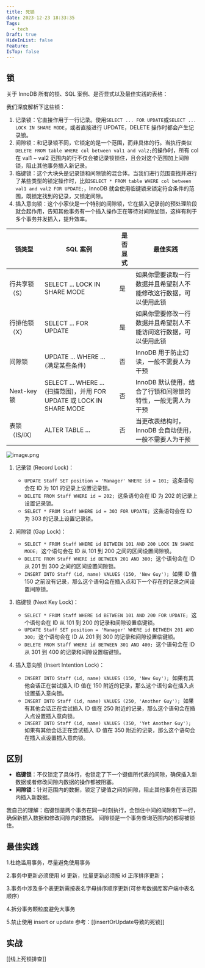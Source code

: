 ```yaml
---
title: 死锁
date: 2023-12-23 18:33:35
Tags:
  - tech
Draft: true
HideInList: false
Feature: 
IsTop: false
---
```


## 锁

关于 InnoDB 所有的锁、SQL 案例、是否显式以及最佳实践的表格：

我们深度解析下这些锁：

1. 记录锁：它直接作用于一行记录。使用`SELECT ... FOR UPDATE`或`SELECT ... LOCK IN SHARE MODE`，或者直接进行 UPDATE，DELETE 操作时都会产生记录锁。
2. 间隙锁：和记录锁不同，它锁定的是一个范围，而非具体的行。当执行类似`DELETE FROM table WHERE col between val1 and val2;`的操作时，所有 col 在 val1 ~ val2 范围内的行不仅会被记录锁锁住，且会对这个范围加上间隙锁，阻止其他事务插入新记录。
3. 临键锁：这个大块头是记录锁和间隙锁的混合体。当我们进行范围查找并进行了某些类型的锁定操作时，比如`SELECT * FROM table WHERE col between val1 and val2 FOR UPDATE;`，InnoDB 就会使用临键锁来锁定符合条件的范围，既锁定找到的记录，又锁定间隙。
4. 插入意向锁：这个小家伙是一个特别的间隙锁，它在插入记录前的预处理阶段就会起作用，告知其他事务有一个插入操作正在等待对间隙加锁，这样有利于多个事务并发插入，提升效率。

| 锁类型        | SQL 案例                                                               | 是否显式 | 最佳实践                                                         |
| ------------- | ---------------------------------------------------------------------- | -------- | ---------------------------------------------------------------- |
| 行共享锁（S） | SELECT ... LOCK IN SHARE MODE                                          | 是       | 如果你需要读取一行数据并且希望别人不能修改这行数据，可以使用此锁 |
| 行排他锁（X） | SELECT ... FOR UPDATE                                                  | 是       | 如果你需要修改一行数据并且希望别人不能访问这行数据，可以使用此锁 |
| 间隙锁        | UPDATE ... WHERE ... (满足某些条件)                                    | 否       | InnoDB 用于防止幻读，一般不需要人为干预                          |
| Next-key 锁   | SELECT ... WHERE ... (扫描范围)，并用 FOR UPDATE 或 LOCK IN SHARE MODE | 否       | InnoDB 默认使用，结合了行锁和间隙锁的特性，一般无需人为干预      |
| 表锁（IS/IX） | ALTER TABLE ...                                                        | 否       | 当更改表结构时，InnoDB 会自动使用，一般不需要人为干预            |

![image.png](https://bestkxt.oss-cn-guangzhou.aliyuncs.com/img/202312232007127.png)

1. 记录锁 (Record Lock)：

   - `UPDATE Staff SET position = 'Manager' WHERE id = 101;`  这条语句会在 ID 为 101 的记录上设置记录锁。
   - `DELETE FROM Staff WHERE id = 202;`  这条语句会在 ID 为 202 的记录上设置记录锁。
   - `SELECT * FROM Staff WHERE id = 303 FOR UPDATE;`  这条语句会在 ID 为 303 的记录上设置记录锁。

2. 间隙锁 (Gap Lock)：

   - `SELECT * FROM Staff WHERE id BETWEEN 101 AND 200 LOCK IN SHARE MODE;`  这个语句会在 ID 从 101 到 200 之间的区间设置间隙锁。
   - `DELETE FROM Staff WHERE id BETWEEN 201 AND 300;`  这个语句会在 ID 从 201 到 300 之间的区间设置间隙锁。
   - `INSERT INTO Staff (id, name) VALUES (150, 'New Guy');`  如果 ID 值 150 之前没有记录，那么这个语句会在插入点和下一个存在的记录之间设置间隙锁。

3. 临键锁 (Next Key Lock)：

   - `SELECT * FROM Staff WHERE id BETWEEN 101 AND 200 FOR UPDATE;`  这个语句会在 ID 从 101 到 200 的记录和间隙设置临键锁。
   - `UPDATE Staff SET position = 'Manager' WHERE id BETWEEN 201 AND 300;`  这个语句会在 ID 从 201 到 300 的记录和间隙设置临键锁。
   - `DELETE FROM Staff WHERE id BETWEEN 301 AND 400;`  这个语句会在 ID 从 301 到 400 的记录和间隙设置临键锁。

4. 插入意向锁 (Insert Intention Lock)：

   - `INSERT INTO Staff (id, name) VALUES (150, 'New Guy');`  如果有其他会话正在尝试插入 ID 值在 150 附近的记录，那么这个语句会在插入点设置插入意向锁。
   - `INSERT INTO Staff (id, name) VALUES (250, 'Another Guy');`  如果有其他会话正在尝试插入 ID 值在 250 附近的记录，那么这个语句会在插入点设置插入意向锁。
   - `INSERT INTO Staff (id, name) VALUES (350, 'Yet Another Guy');`  如果有其他会话正在尝试插入 ID 值在 350 附近的记录，那么这个语句会在插入点设置插入意向锁。


## 区别
- **临键锁**：不仅锁定了具体行，也锁定了下一个键值所代表的间隙，确保插入新数据或者修改间隙内数据的操作都被阻塞。
- **间隙锁**：针对范围内的数据，锁定了键值之间的间隙，阻止其他事务在该范围内插入新数据。

我自己的理解：临键锁是两个事务在同一时刻执行，会锁住中间的间隙和下一行，确保新插入数据和修改间隙内的数据。
间隙锁是一个事务查询范围内的都将被锁住。
## 最佳实践

1.杜绝滥用事务，尽量避免使用事务

2.事务中更新必须使用 id 更新，批量更新必须按 id 正序排序更新；

3.事务中涉及多个表更新需按表名字母排序顺序更新(可参考数据库客户端中表名顺序）

4.拆分事务颗粒度避免大事务

5.禁止使用 insert or update
参考：[[insertOrUpdate导致的死锁]]

## 实战

[[线上死锁排查]]
